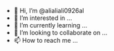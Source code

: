 - 👋 Hi, I’m @alialiali0926al
- 👀 I’m interested in ...
- 🌱 I’m currently learning ...
- 💞️ I’m looking to collaborate on ...
- 📫 How to reach me ...

<!---
alialiali0926al/alialiali0926al is a ✨ special ✨ repository because its `README.md` (this file) appears on your GitHub profile.
You can click the Preview link to take a look at your changes.
--->
